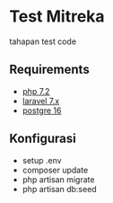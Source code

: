 # Test Mitreka

tahapan test code

## Requirements
- [php 7.2](https://www.php.net/)
- [laravel 7.x](https://laravel.com/docs/7.x)
- [postgre 16](https://www.postgresql.org/about/news/postgresql-16-released-2715/)

## Konfigurasi
- setup .env
- composer update
- php artisan migrate
- php artisan db:seed
